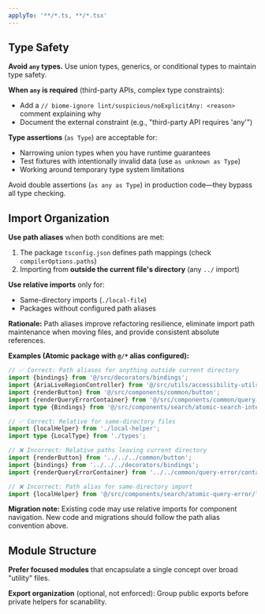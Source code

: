 ```yaml
---
applyTo: '**/*.ts, **/*.tsx'
---
```


## Type Safety

**Avoid `any` types.** Use union types, generics, or conditional types to maintain type safety.

**When `any` is required** (third-party APIs, complex type constraints):
- Add a `// biome-ignore lint/suspicious/noExplicitAny: <reason>` comment explaining why
- Document the external constraint (e.g., "third-party API requires 'any'")

**Type assertions** (`as Type`) are acceptable for:
- Narrowing union types when you have runtime guarantees
- Test fixtures with intentionally invalid data (use `as unknown as Type`)
- Working around temporary type system limitations

Avoid double assertions (`as any as Type`) in production code—they bypass all type checking.

## Import Organization

**Use path aliases** when both conditions are met:
1. The package `tsconfig.json` defines path mappings (check `compilerOptions.paths`)
2. Importing from **outside the current file's directory** (any `../` import)

**Use relative imports** only for:
- Same-directory imports (`./local-file`)
- Packages without configured path aliases

**Rationale:** Path aliases improve refactoring resilience, eliminate import path maintenance when moving files, and provide consistent absolute references.

**Examples (Atomic package with `@/*` alias configured):**

```typescript
// ✅ Correct: Path aliases for anything outside current directory
import {bindings} from '@/src/decorators/bindings';
import {AriaLiveRegionController} from '@/src/utils/accessibility-utils';
import {renderButton} from '@/src/components/common/button';
import {renderQueryErrorContainer} from '@/src/components/common/query-error/container';
import type {Bindings} from '@/src/components/search/atomic-search-interface/interfaces';

// ✅ Correct: Relative for same-directory files
import {localHelper} from './local-helper';
import type {LocalType} from './types';

// ❌ Incorrect: Relative paths leaving current directory
import {renderButton} from '../../../common/button';
import {bindings} from '../../../decorators/bindings';
import {renderQueryErrorContainer} from '../../common/query-error/container';

// ❌ Incorrect: Path alias for same-directory import
import {localHelper} from '@/src/components/search/atomic-query-error/local-helper';
```

**Migration note:** Existing code may use relative imports for component navigation. New code and migrations should follow the path alias convention above.

## Module Structure

**Prefer focused modules** that encapsulate a single concept over broad "utility" files.

**Export organization** (optional, not enforced): Group public exports before private helpers for scanability.
